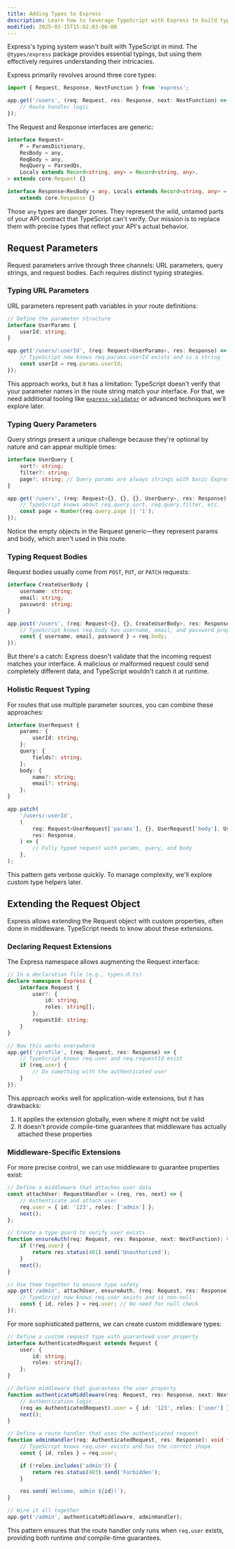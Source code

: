 ```yaml
---
title: Adding Types to Express
description: Learn how to leverage TypeScript with Express to build type-safe APIs and web applications.
modified: 2025-03-15T15:02:03-06:00
---
```


Express's typing system wasn't built with TypeScript in mind. The `@types/express` package provides essential typings, but using them effectively requires understanding their intricacies.

Express primarily revolves around three core types:

```typescript
import { Request, Response, NextFunction } from 'express';

app.get('/users', (req: Request, res: Response, next: NextFunction) => {
	// Route handler logic
});
```

The Request and Response interfaces are generic:

```typescript
interface Request<
	P = ParamsDictionary,
	ResBody = any,
	ReqBody = any,
	ReqQuery = ParsedQs,
	Locals extends Record<string, any> = Record<string, any>,
> extends core.Request {}

interface Response<ResBody = any, Locals extends Record<string, any> = Record<string, any>>
	extends core.Response {}
```

Those `any` types are danger zones. They represent the wild, untamed parts of your API contract that TypeScript can't verify. Our mission is to replace them with precise types that reflect your API's actual behavior.

## Request Parameters

Request parameters arrive through three channels: URL parameters, query strings, and request bodies. Each requires distinct typing strategies.

### Typing URL Parameters

URL parameters represent path variables in your route definitions:

```typescript
// Define the parameter structure
interface UserParams {
	userId: string;
}

app.get('/users/:userId', (req: Request<UserParams>, res: Response) => {
	// TypeScript now knows req.params.userId exists and is a string
	const userId = req.params.userId;
});
```

This approach works, but it has a limitation: TypeScript doesn't verify that your parameter names in the route string match your interface. For that, we need additional tooling like [`express-validator`](https://npm.im/express-validator) or advanced techniques we'll explore later.

### Typing Query Parameters

Query strings present a unique challenge because they're optional by nature and can appear multiple times:

```typescript
interface UserQuery {
	sort?: string;
	filter?: string;
	page?: string; // Query params are always strings with basic Express typing
}

app.get('/users', (req: Request<{}, {}, {}, UserQuery>, res: Response) => {
	// TypeScript knows about req.query.sort, req.query.filter, etc.
	const page = Number(req.query.page || '1');
});
```

Notice the empty objects in the Request generic—they represent params and body, which aren't used in this route.

### Typing Request Bodies

Request bodies usually come from `POST`, `PUT`, or `PATCH` requests:

```typescript
interface CreateUserBody {
	username: string;
	email: string;
	password: string;
}

app.post('/users', (req: Request<{}, {}, CreateUserBody>, res: Response) => {
	// TypeScript knows req.body has username, email, and password properties
	const { username, email, password } = req.body;
});
```

But there's a catch: Express doesn't validate that the incoming request matches your interface. A malicious or malformed request could send completely different data, and TypeScript wouldn't catch it at runtime.

### Holistic Request Typing

For routes that use multiple parameter sources, you can combine these approaches:

```typescript
interface UserRequest {
	params: {
		userId: string;
	};
	query: {
		fields?: string;
	};
	body: {
		name?: string;
		email?: string;
	};
}

app.patch(
	'/users/:userId',
	(
		req: Request<UserRequest['params'], {}, UserRequest['body'], UserRequest['query']>,
		res: Response,
	) => {
		// Fully typed request with params, query, and body
	},
);
```

This pattern gets verbose quickly. To manage complexity, we'll explore custom type helpers later.

## Extending the Request Object

Express allows extending the Request object with custom properties, often done in middleware. TypeScript needs to know about these extensions.

### Declaring Request Extensions

The Express namespace allows augmenting the Request interface:

```typescript
// In a declaration file (e.g., types.d.ts)
declare namespace Express {
	interface Request {
		user?: {
			id: string;
			roles: string[];
		};
		requestId: string;
	}
}

// Now this works everywhere
app.get('/profile', (req: Request, res: Response) => {
	// TypeScript knows req.user and req.requestId exist
	if (req.user) {
		// Do something with the authenticated user
	}
});
```

This approach works well for application-wide extensions, but it has drawbacks:

1. It applies the extension globally, even where it might not be valid
2. It doesn't provide compile-time guarantees that middleware has actually attached these properties

### Middleware-Specific Extensions

For more precise control, we can use middleware to guarantee properties exist:

```typescript
// Define a middleware that attaches user data
const attachUser: RequestHandler = (req, res, next) => {
	// Authenticate and attach user
	req.user = { id: '123', roles: ['admin'] };
	next();
};

// Create a type guard to verify user exists
function ensureAuth(req: Request, res: Response, next: NextFunction): void {
	if (!req.user) {
		return res.status(401).send('Unauthorized');
	}
	next();
}

// Use them together to ensure type safety
app.get('/admin', attachUser, ensureAuth, (req: Request, res: Response) => {
	// TypeScript now knows req.user exists and is non-null
	const { id, roles } = req.user; // No need for null check
});
```

For more sophisticated patterns, we can create custom middleware types:

```typescript
// Define a custom request type with guaranteed user property
interface AuthenticatedRequest extends Request {
	user: {
		id: string;
		roles: string[];
	};
}

// Define middleware that guarantees the user property
function authenticateMiddleware(req: Request, res: Response, next: NextFunction): void {
	// Authentication logic...
	(req as AuthenticatedRequest).user = { id: '123', roles: ['user'] };
	next();
}

// Define a route handler that uses the authenticated request
function adminHandler(req: AuthenticatedRequest, res: Response): void {
	// TypeScript knows req.user exists and has the correct shape
	const { id, roles } = req.user;

	if (!roles.includes('admin')) {
		return res.status(403).send('Forbidden');
	}

	res.send(`Welcome, admin ${id}!`);
}

// Wire it all together
app.get('/admin', authenticateMiddleware, adminHandler);
```

This pattern ensures that the route handler only runs when `req.user` exists, providing both runtime _and_ compile-time guarantees.
